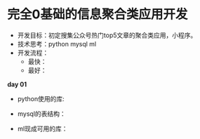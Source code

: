 # 完全0基础的信息聚合类应用开发

   - 开发目标：初定搜集公众号热门top5文章的聚合类应用，小程序。
   - 技术思考：python mysql ml 
   - 开发流程：
      + 最快：
      + 最好：   

 **day 01**   

   - python使用的库:   

   - mysql的表结构：   

   - ml现成可用的库：
   
